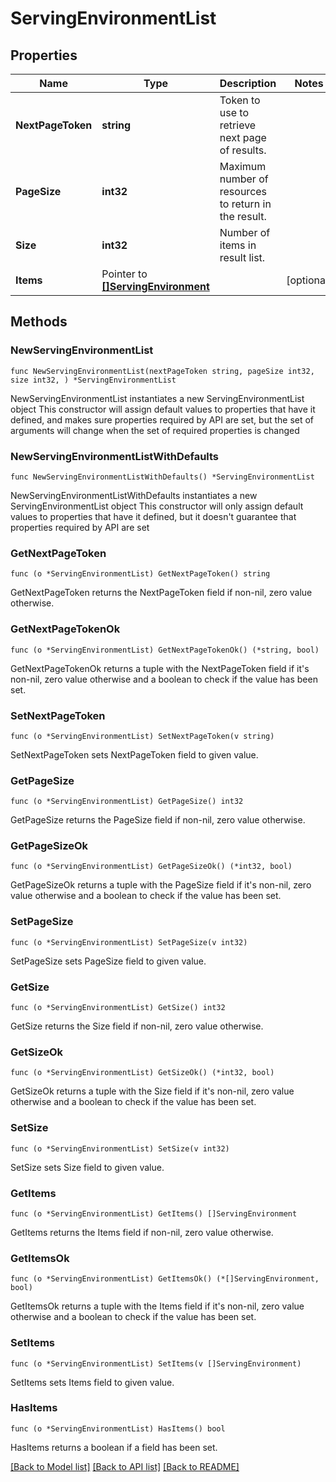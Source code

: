 # ServingEnvironmentList

## Properties

Name | Type | Description | Notes
------------ | ------------- | ------------- | -------------
**NextPageToken** | **string** | Token to use to retrieve next page of results. | 
**PageSize** | **int32** | Maximum number of resources to return in the result. | 
**Size** | **int32** | Number of items in result list. | 
**Items** | Pointer to [**[]ServingEnvironment**](ServingEnvironment.md) |  | [optional] 

## Methods

### NewServingEnvironmentList

`func NewServingEnvironmentList(nextPageToken string, pageSize int32, size int32, ) *ServingEnvironmentList`

NewServingEnvironmentList instantiates a new ServingEnvironmentList object
This constructor will assign default values to properties that have it defined,
and makes sure properties required by API are set, but the set of arguments
will change when the set of required properties is changed

### NewServingEnvironmentListWithDefaults

`func NewServingEnvironmentListWithDefaults() *ServingEnvironmentList`

NewServingEnvironmentListWithDefaults instantiates a new ServingEnvironmentList object
This constructor will only assign default values to properties that have it defined,
but it doesn't guarantee that properties required by API are set

### GetNextPageToken

`func (o *ServingEnvironmentList) GetNextPageToken() string`

GetNextPageToken returns the NextPageToken field if non-nil, zero value otherwise.

### GetNextPageTokenOk

`func (o *ServingEnvironmentList) GetNextPageTokenOk() (*string, bool)`

GetNextPageTokenOk returns a tuple with the NextPageToken field if it's non-nil, zero value otherwise
and a boolean to check if the value has been set.

### SetNextPageToken

`func (o *ServingEnvironmentList) SetNextPageToken(v string)`

SetNextPageToken sets NextPageToken field to given value.


### GetPageSize

`func (o *ServingEnvironmentList) GetPageSize() int32`

GetPageSize returns the PageSize field if non-nil, zero value otherwise.

### GetPageSizeOk

`func (o *ServingEnvironmentList) GetPageSizeOk() (*int32, bool)`

GetPageSizeOk returns a tuple with the PageSize field if it's non-nil, zero value otherwise
and a boolean to check if the value has been set.

### SetPageSize

`func (o *ServingEnvironmentList) SetPageSize(v int32)`

SetPageSize sets PageSize field to given value.


### GetSize

`func (o *ServingEnvironmentList) GetSize() int32`

GetSize returns the Size field if non-nil, zero value otherwise.

### GetSizeOk

`func (o *ServingEnvironmentList) GetSizeOk() (*int32, bool)`

GetSizeOk returns a tuple with the Size field if it's non-nil, zero value otherwise
and a boolean to check if the value has been set.

### SetSize

`func (o *ServingEnvironmentList) SetSize(v int32)`

SetSize sets Size field to given value.


### GetItems

`func (o *ServingEnvironmentList) GetItems() []ServingEnvironment`

GetItems returns the Items field if non-nil, zero value otherwise.

### GetItemsOk

`func (o *ServingEnvironmentList) GetItemsOk() (*[]ServingEnvironment, bool)`

GetItemsOk returns a tuple with the Items field if it's non-nil, zero value otherwise
and a boolean to check if the value has been set.

### SetItems

`func (o *ServingEnvironmentList) SetItems(v []ServingEnvironment)`

SetItems sets Items field to given value.

### HasItems

`func (o *ServingEnvironmentList) HasItems() bool`

HasItems returns a boolean if a field has been set.


[[Back to Model list]](../README.md#documentation-for-models) [[Back to API list]](../README.md#documentation-for-api-endpoints) [[Back to README]](../README.md)


